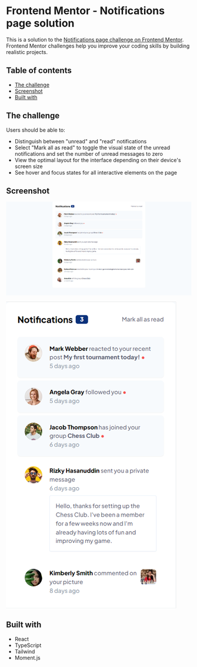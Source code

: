 # Frontend Mentor - Notifications page solution

This is a solution to the [Notifications page challenge on Frontend Mentor](https://www.frontendmentor.io/challenges/notifications-page-DqK5QAmKbC). Frontend Mentor challenges help you improve your coding skills by building realistic projects.

## Table of contents

- [The challenge](#the-challenge)
- [Screenshot](#screenshot)
- [Built with](#built-with)

## The challenge

Users should be able to:

- Distinguish between "unread" and "read" notifications
- Select "Mark all as read" to toggle the visual state of the unread notifications and set the number of unread messages to zero
- View the optimal layout for the interface depending on their device's screen size
- See hover and focus states for all interactive elements on the page

## Screenshot

![Notifications-Page-Desktop](/src/assets/notifications-page-desktop.png)

![Notifications-Page-Mobile](/src/assets/notifications-page-mobile.png)

## Built with

- React
- TypeScript
- Tailwind
- Moment.js
